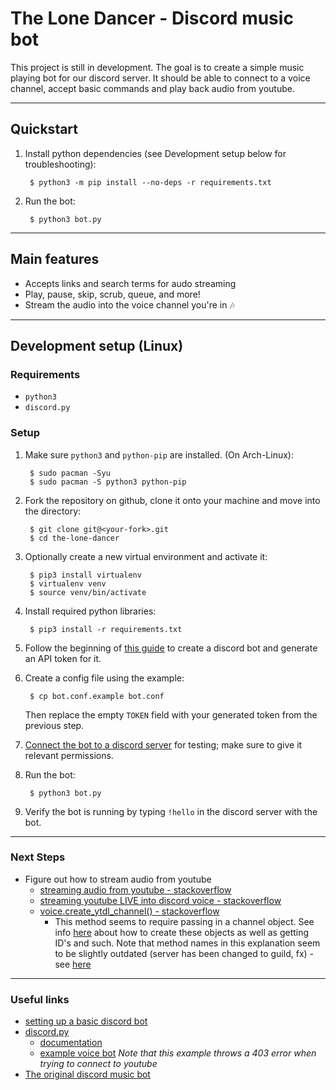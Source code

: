 # The Lone Dancer - Discord music bot
This project is still in development. The goal is to create a simple music playing bot for our discord server. It should be able to connect to a voice channel, accept basic commands and play back audio from youtube.

---
## Quickstart
1. Install python dependencies (see Development setup below for troubleshooting):
		
		$ python3 -m pip install --no-deps -r requirements.txt

2. Run the bot:
		
		$ python3 bot.py

---
## Main features
- Accepts links and search terms for audo streaming
- Play, pause, skip, scrub, queue, and more!
- Stream the audio into the voice channel you're in 🎶

---
## Development setup (Linux)
### Requirements
- `python3`
- `discord.py`

### Setup
1. Make sure `python3` and `python-pip` are installed. (On Arch-Linux):
		
		$ sudo pacman -Syu
		$ sudo pacman -S python3 python-pip
2. Fork the repository on github, clone it onto your machine and move into the directory:
	
		$ git clone git@<your-fork>.git
		$ cd the-lone-dancer
3. Optionally create a new virtual environment and activate it:

		$ pip3 install virtualenv
		$ virtualenv venv
		$ source venv/bin/activate
4. Install required python libraries:

		$ pip3 install -r requirements.txt
5. Follow the beginning of [this guide](https://www.freecodecamp.org/news/create-a-discord-bot-with-python#how-to-create-a-discord-bot-account) to create a discord bot and generate an API token for it. 
6. Create a config file using the example:
		
		$ cp bot.conf.example bot.conf
	Then replace the empty `TOKEN` field with your generated token from the previous step.
7. [Connect the bot to a discord server](https://www.freecodecamp.org/news/create-a-discord-bot-with-python/#how-to-invite-your-bot-to-join-a-server) for testing; make sure to give it relevant permissions.
8. Run the bot:

		$ python3 bot.py
9. Verify the bot is running by typing `!hello` in the discord server with the bot.

---
### Next Steps
- Figure out how to stream audio from youtube
	- [streaming audio from youtube - stackoverflow](https://stackoverflow.com/questions/49354232/how-to-stream-audio-from-a-youtube-url-in-python-without-download)
	- [streaming youtube LIVE into discord voice - stackoverflow](https://stackoverflow.com/questions/66610012/discord-py-streaming-youtube-live-into-voice)
	- [voice.create_ytdl_channel() - stackoverflow](https://stackoverflow.com/questions/57946894/discord-py-voiceclient-object-has-no-attribute-create-ytdl-player)
		- This method seems to require passing in a channel object. See info [here](https://stackoverflow.com/questions/52916317/get-the-name-of-a-channel-using-discord-py) about how to create these objects as well as getting ID's and such.
		Note that method names in this explanation seem to be slightly outdated (server has been changed to guild, fx) - see [here](https://discordpy.readthedocs.io/en/stable/migrating.html?highlight=client%20get_server)

---
### Useful links
- [setting up a basic discord bot](https://www.freecodecamp.org/news/create-a-discord-bot-with-python/)
- [discord.py](https://github.com/Rapptz/discord.py)
	- [documentation](https://discordpy.readthedocs.io/en/latest/quickstart.html#a-minimal-bot)
	- [example voice bot](https://github.com/Rapptz/discord.py/blob/master/examples/basic_voice.py) *Note that this example throws a 403 error when trying to connect to youtube*
- [The original discord music bot](https://github.com/k5van/Catharsis-Bot)

